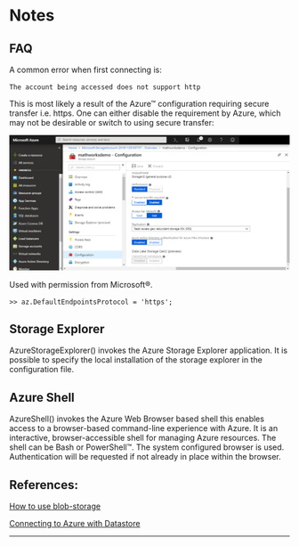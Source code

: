 # Notes

## FAQ
A common error when first connecting is:
```
The account being accessed does not support http
```
This is most likely a result of the Azure™ configuration requiring secure transfer i.e. https.
One can either disable the requirement by Azure, which may not be desirable or switch to using secure transfer:

![Image of secure transfer setting](Images/SecureTransfer.png)

Used with permission from Microsoft®.

```
>> az.DefaultEndpointsProtocol = 'https';
```

## Storage Explorer

AzureStorageExplorer() invokes the Azure Storage Explorer application. It is possible to specify the local installation of the storage explorer in the configuration file.

##  Azure Shell

AzureShell() invokes the Azure Web Browser based shell this enables access to a browser-based command-line experience with Azure. It is an interactive, browser-accessible shell for managing Azure resources. The shell can be Bash or PowerShell™. The system configured browser is used. Authentication will be requested if not already in place within the browser.

## References:

[How to use blob-storage](https://docs.microsoft.com/en-us/azure/storage/storage-java-how-to-use-blob-storage)

[Connecting to Azure with Datastore](https://uk.mathworks.com/help/matlab/import_export/read-remote-data.html)


----------------

[//]: #  (Copyright 2017, The MathWorks, Inc.)
